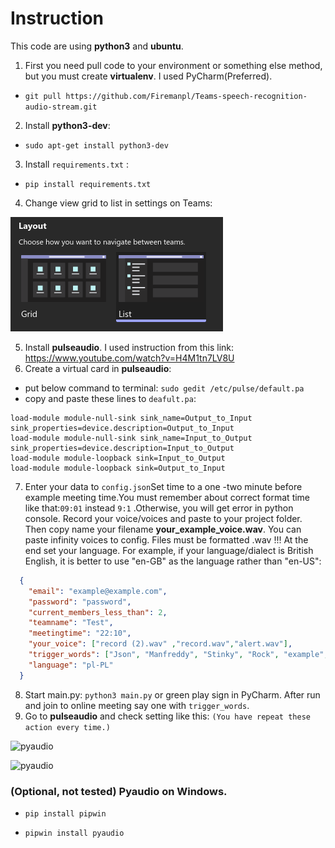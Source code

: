 # Instruction

This code are using **python3** and **ubuntu**.
1. First you need pull code to your environment or something else method, but you must create **virtualenv**. I used PyCharm(Preferred).
- ```git pull https://github.com/Firemanpl/Teams-speech-recognition-audio-stream.git```
2. Install **python3-dev**:
- ```sudo apt-get install python3-dev```
3. Install ```requirements.txt``` :
- ```pip install requirements.txt```
4. Change view grid to list in settings on Teams:

![grid to list](images/gridtolist.png)

5. Install **pulseaudio**. I used instruction from this link: https://www.youtube.com/watch?v=H4M1tn7LV8U
6. Create a virtual card in **pulseaudio**:
 - put below command to terminal:
  ```sudo gedit /etc/pulse/default.pa```
 - copy and paste these lines to ```deafult.pa```:
```
load-module module-null-sink sink_name=Output_to_Input sink_properties=device.description=Output_to_Input
load-module module-null-sink sink_name=Input_to_Output sink_properties=device.description=Input_to_Output
load-module module-loopback sink=Input_to_Output
load-module module-loopback sink=Output_to_Input
```
7. Enter your data to ```config.json```Set time to a one -two minute before example meeting time.You must remember about correct format time like that:```09:01``` instead ```9:1``` .Otherwise, you will get error in python console. Record your voice/voices and paste to your project folder. Then copy name your filename **your_example_voice.wav**. You can paste infinity voices to config.
   Files must be formatted .wav !!!
   At the end set your language. For example, if your language/dialect is British English, it is better to use "en-GB" as the language rather than "en-US":
```json
  {
    "email": "example@example.com",
    "password": "password",
    "current_members_less_than": 2,
    "teamname": "Test",
    "meetingtime": "22:10",
    "your_voice": ["record (2).wav" ,"record.wav","alert.wav"],
    "trigger_words": ["Json", "Manfreddy", "Stinky", "Rock", "example", "example", "example"],
    "language": "pl-PL"
  }
```
8. Start main.py: ```python3 main.py``` or green play sign in PyCharm. After run and join to online meeting say one with ```trigger_words```.
9. Go to **pulseaudio** and check setting like this:
```(You have repeat these action every time.)```

![pyaudio](images/playback.png)

![pyaudio](images/recording.png)

### (Optional, not tested) Pyaudio on Windows. 

 - ```pip install pipwin```

 - ```pipwin install pyaudio```

